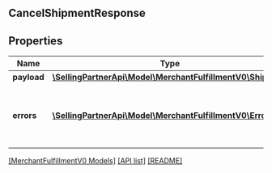 ## CancelShipmentResponse

## Properties

Name | Type | Description | Notes
------------ | ------------- | ------------- | -------------
**payload** | [**\SellingPartnerApi\Model\MerchantFulfillmentV0\Shipment**](Shipment.md) |  | [optional]
**errors** | [**\SellingPartnerApi\Model\MerchantFulfillmentV0\Error[]**](Error.md) | A list of error responses returned when a request is unsuccessful. | [optional]

[[MerchantFulfillmentV0 Models]](../) [[API list]](../../Api) [[README]](../../../README.md)
